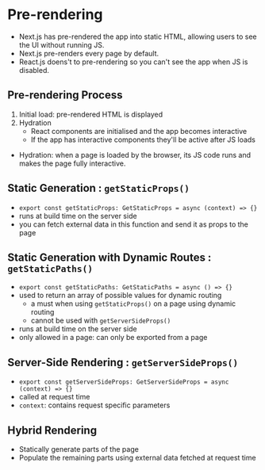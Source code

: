 # Pre-rendering
- Next.js has pre-rendered the app into static HTML, allowing users to see the UI without running JS. 
- Next.js pre-renders every page by default.
- React.js doens't to pre-rendering so you can't see the app when JS is disabled.

## Pre-rendering Process
1. Initial load: pre-rendered HTML is displayed
2. Hydration
    - React components are initialised and the app becomes interactive
    - If the app has interactive components they'll be active after JS loads

* Hydration: when a page is loaded by the browser, its JS code runs and makes the page fully interactive.

## Static Generation : `getStaticProps()`
- `export const getStaticProps: GetStaticProps = async (context) => {}`
- runs at build time on the server side
- you can fetch external data in this function and send it as props to the page

## Static Generation with Dynamic Routes : `getStaticPaths()`
- `export const getStaticPaths: GetStaticPaths = async () => {}`
- used to return an array of possible values for dynamic routing 
    + a must when using `getStaticProps()` on a page using dynamic routing
    + cannot be used with `getServerSideProps()`
- runs at build time on the server side
- only allowed in a page: can only be exported from a page

## Server-Side Rendering : `getServerSideProps()`
- `export const getServerSideProps: GetServerSideProps = async (context) => {}`
- called at request time
- `context`: contains request specific parameters

## Hybrid Rendering
- Statically generate parts of the page
- Populate the remaining parts using external data fetched at request time
